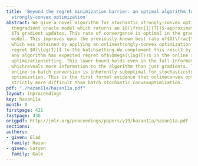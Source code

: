 ```yaml
---
title: 'Beyond the regret minimization barrier: an optimal algorithm for stochastic
  strongly-convex optimization'
abstract: We give a novel algorithm for stochastic strongly-convex optimization in
  thegradient oracle model which returns an $O(\frac{1}{T})$-approximate solutionafter
  $T$ gradient updates. This rate of convergence is optimal in the gradientoracle
  model. This improves upon the previously known best rate of$O(\frac{\log(T)}{T})$,
  which was obtained by applying an onlinestrongly-convex optimization algorithm with
  regret $O(\log(T))$ to the batchsetting.We complement this result by proving that
  any algorithm has expected regret of$\Omega(\log(T))$ in the online stochastic strongly-convex
  optimizationsetting. This lower bound holds even in the full-information setting
  whichreveals more information to the algorithm than just gradients. This shows thatany
  online-to-batch conversion is inherently suboptimal for stochasticstrongly-convex
  optimization. This is the first formal evidence that onlineconvex optimization is
  strictly more difficult than batch stochastic convexoptimization.
pdf: "./hazan11a/hazan11a.pdf"
layout: inproceedings
key: hazan11a
month: 0
firstpage: 421
lastpage: 436
origpdf: http://jmlr.org/proceedings/papers/v19/hazan11a/hazan11a.pdf
sections: 
authors:
- given: Elad
  family: Hazan
- given: Satyen
  family: Kale
---
```

